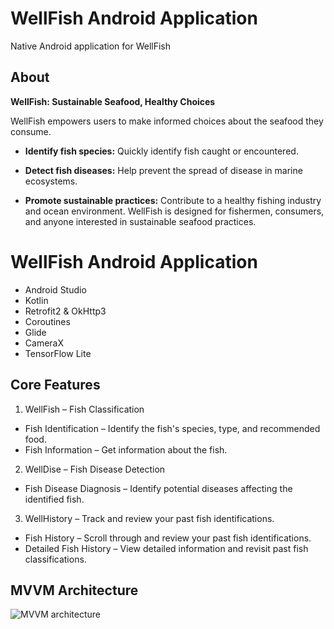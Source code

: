 
# WellFish Android Application

Native Android application for WellFish

## About
**WellFish: Sustainable Seafood, Healthy Choices**

WellFish empowers users to make informed choices about the seafood they consume.

- **Identify fish species:** Quickly identify fish caught or encountered.

- **Detect fish diseases:** Help prevent the spread of disease in marine ecosystems.

- **Promote sustainable practices:** Contribute to a healthy fishing industry and ocean environment.
WellFish is designed for fishermen, consumers, and anyone interested in sustainable seafood practices.


# WellFish Android Application

- Android Studio
- Kotlin
- Retrofit2 & OkHttp3
- Coroutines 
- Glide
- CameraX
- TensorFlow Lite

## Core Features

1.	WellFish – Fish Classification
-	Fish Identification – Identify the fish's species, type, and recommended food.
-	Fish Information – Get information about the fish.

2.	WellDise – Fish Disease Detection
- 	Fish Disease Diagnosis – Identify potential diseases affecting the identified fish.

3.	WellHistory – Track and review your past fish identifications.
-	Fish History – Scroll through and review your past fish identifications.
-	Detailed Fish History – View detailed information and revisit past fish classifications.


## MVVM Architecture

![MVVM architecture](https://github.com/WF-WellFish/WellFish-app/assets/85036198/a10dfd53-cefb-49ed-9300-4df9db0d893e)

